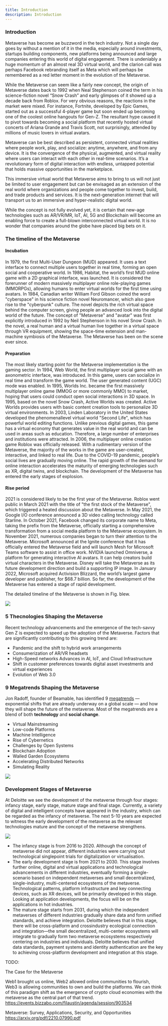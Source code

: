 ```yaml
---
title: Introduction
description: Introduction
---
```

### Introduction

Metaverse has become ae buzzword in the tech industry. Not a single day goes by without a mention of it in the media, especially around investments, startups building components, new platforms being announced and large companies entering this world of digital engagement. There is undeniably a huge momentum of an almost real 3D virtual world, and the clarion call was perhaps Facebook rebranding itself as Meta which will perhaps be remembered as a red letter moment in the evolution of the Metaverse.

While the Metaverse can seem like a fairly new concept, the origin of Metaverse dates back to 1992 when Neal Stephenson coined the term in his science-fiction novel “Snow Crash” and early glimpses of it showed up a decade back from Roblox. For very obvious reasons, the reactions in the market were mixed. For instance, Fortnite, developed by Epic Games, started out as a successful 4-player game but soon ended up becoming one of the coolest online hangouts for Gen-Z. The resultant hype caused it to pivot towards becoming a social platform that recently hosted virtual concerts of Ariana Grande and Travis Scott, not surprisingly, attended by millions of music lovers in virtual avatars. 

Metaverse can be best described as persistent, connected virtual realities where people work, play, and socialize: anytime, anywhere, and from any device. It is the convergence of the physical, augmented, and virtual reality where users can interact with each other in real-time scenarios. It’s a revolutionary form of digital interaction with endless, untapped potential that holds massive opportunities in the marketplace. 

This immersive virtual world that Metaverse aims to bring to us will not just be limited to user engagement but can be envisaged as an extension of the real world where organizations and people come together to invest, build, and trade products and services. It is the next-generation internet that will transport us to an immersive and hyper-realistic digital world. 

While the concept is not fully evolved yet, it is certain that new-age technologies such as AR/VR/MR, IoT, AI, 5G and Blockchain will become an enabling force to create a full-blown interconnected virtual world. It is no wonder that companies around the globe have placed big bets on it. 

### The timeline of the Metaverse

#### Incubation

In 1979, the first Multi-User Dungeon (MUD) appeared. It uses a text interface to connect multiple users together in real time, forming an open social and cooperative world. In 1986, Habitat, the world’s first MUD online game with a 2D graphical interface, was launched. It is considered the forerunner of modern massively multiplayer online role-playing games (MMORPGs), allowing humans to enter virtual worlds for the first time using avatars. In 1984, Canadian writer William Ford Gibson coined the word "cyberspace" in his science fiction novel Neuromancer, which also gave rise to the "cyberpunk" culture. The novel depicts the rich virtual space behind the computer screen, giving people an advanced look into the digital world of the future. The concept of "Metaverse" and "avatar" was first explicitly introduced in 1992 by Neil Stephenson in his novel Snow Crash. In the novel, a real human and a virtual human live together in a virtual space through VR equipment, showing the space-time extension and man-machine symbiosis of the Metaverse. The Metaverse has been on the scene ever since. 

#### Preparation

The most likely starting point for the Metaverse implementation is the gaming sector. In 1994, Web World, the first multiplayer social game with an axonometric interface, was introduced. In this game, users can socialize in real time and transform the game world. The user generated content (UGC) mode was enabled. In 1995, Worlds Inc. became the first massively multiplayer online game (MMOG or more commonly MMO) to market, hoping that users could conduct open social interactions in 3D space. In 1995, based on the novel Snow Crash, Active Worlds was created. Active Worlds provides users with basic content creation tools to personalize 3D virtual environments. In 2003, Linden Laboratory in the United States developed the phenomenallevel virtual world "Second Life", which has powerful world editing functions. Unlike previous digital games, this game has a virtual economy that generates value in the real world and can be used in areas such as education. Therefore, a large number of enterprises and institutions were attracted. In 2006, the multiplayer online creation game Roblox was officially released. With a rudimentary version of the Metaverse, the majority of the works in the game are user-created, interactive, and linked to real life. Due to the COVID-19 pandemic, people’s social lives are gradually moving online. The rapid growth of the demand for online interaction accelerates the maturity of emerging technologies such as XR, digital twins, and blockchain. The development of the Metaverse has entered the early stages of explosion. 

#### Rise period

2021 is considered likely to be the first year of the Metaverse. Roblox went public in March 2021 with the title of "the first stock of the Metaverse", which triggered a heated discussion about the Metaverse. In May 2021, the Google I/O conference announced a 3D video calling technology called Starline. In October 2021, Facebook changed its corporate name to Meta, taking the prefix from the Metaverse, officially starting a comprehensive transformation from a social media platform to the Metaverse ecosystem. In November 2021, numerous companies began to turn their attention to the Metaverse. Microsoft announced at the Ignite conference that it has officially entered the Metaverse field and will launch Mesh for Microsoft Teams software to assist in office work. NVIDIA launched Omniverse, a platform for generating interactive AI avatars. It can help creators build virtual characters in the Metaverse. Disney will take the Metaverse as its future development direction and build a supporting IP image. In January 2022, Microsoft acquired Activision Blizzard, the world’s largest game developer and publisher, for $68.7 billion. So far, the development of the Metaverse has entered a stage of rapid development.

The detailed timeline of the Metaverse is shown in Fig. blew.

![](./images/timeline.jpg)



### 5 Thecnologies Shaping the Metaverse

Recent technology advancements and the emergence of the tech-savvy Gen Z is expected to speed up the adoption of the Metaverse. Factors that are significantly contributing to this growing trend are:

* Pandemic and the shift to hybrid work arrangements
* Consumerization of AR/VR headsets
* High-Speed networks Advances in AI, IoT, and Cloud Infrastructure
* Shift in customer preferences towards digital asset investments and virtual experiences
* Evolution of Web 3.0

### 9 Megatrends Shaping the Metaverse

Jon Radoff, founder of Beamable, has identified 9 [megatrends](https://en.wikipedia.org/wiki/Megatrend) — exponential shifts that are already underway on a global scale — and how they will shape the future of the metaverse. Most of the megatrends are a blend of both **technology** and **social change**.

* Virtual Mainstreaming
* Low-code Platforms
* Machine Intelligence
* Rise of Cybernetics
* Challenges by Open Systems
* Blockchain Adoption
* Walled Garden Ecosystems
* Accelerating Distributed Networks
* Simulating Reality

![](./images/megatrends.png)



### Development Stages of Metaverse

At Deloitte we see the development of the metaverse through four stages: infancy stage, early stage, mature stage and final stage. Currently, a variety of digital and intelligent concepts have appeared in the industry, which can be regarded as the infancy of metaverse. The next 5-10 years are expected to witness the early development of the metaverse as the relevant technologies mature and the concept of the metaverse strengthens.

![](./images/stages.jpg)

* The infancy stage is from 2016 to 2020. Although the concept of metaverse did not appear, different industries were carrying out technological singlepoint trials for digitalization or virtualisation.
* The early development stage is from 2021 to 2030. This stage involves further online, digital and virtual applications and technological advancements in different industries, eventually forming a single-scenario based on independent metaverses and small decentralized, single-industry, multi-centered ecosystems of the metaverse. Technological patterns, platform infrastructure and key connecting devices, such as XR devices, will be primarily developed in this stage. Looking at application developments, the focus will be on the applications in hot industries.
* The mature stage starts from 2031, during which the independent metaverses of different industries gradually share data and form unified standards, and achieve integration. Deloitte believes that in this stage, there will be cross-platform and crossindustry ecological connection and integration—the small decentralized, multi-center ecosystems will integrate to gradually form two metaverse ecosystems respectively centering on industries and individuals. Deloitte believes that unified data standards, payment systems and identity authentication are the key to achieving cross-platform development and integration at this stage.



TODO:

The Case for the Metaverse

Web1 brought us online, Web2 allowed online communities to flourish, Web3 is allowing communities to own and build the platforms. We can think of this paradigm shift as the emergence of crypto cloud economies with the metaverse as the central part of that trend.
https://events.bizzabo.com/filaustin/agenda/session/903534

Metaverse: Survey, Applications, Security, and Opportunities
https://arxiv.org/pdf/2210.07990.pdf

